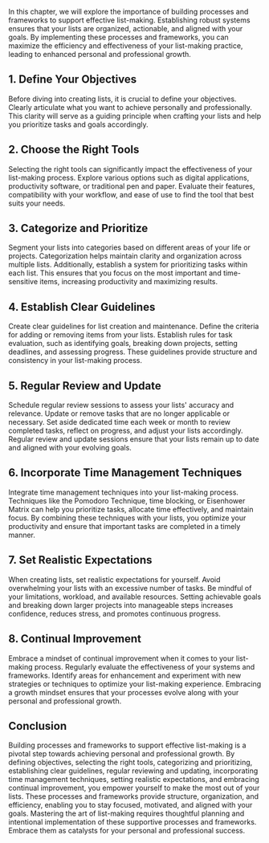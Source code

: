 
In this chapter, we will explore the importance of building processes and frameworks to support effective list-making. Establishing robust systems ensures that your lists are organized, actionable, and aligned with your goals. By implementing these processes and frameworks, you can maximize the efficiency and effectiveness of your list-making practice, leading to enhanced personal and professional growth.

**1. Define Your Objectives**
-----------------------------

Before diving into creating lists, it is crucial to define your objectives. Clearly articulate what you want to achieve personally and professionally. This clarity will serve as a guiding principle when crafting your lists and help you prioritize tasks and goals accordingly.

**2. Choose the Right Tools**
-----------------------------

Selecting the right tools can significantly impact the effectiveness of your list-making process. Explore various options such as digital applications, productivity software, or traditional pen and paper. Evaluate their features, compatibility with your workflow, and ease of use to find the tool that best suits your needs.

**3. Categorize and Prioritize**
--------------------------------

Segment your lists into categories based on different areas of your life or projects. Categorization helps maintain clarity and organization across multiple lists. Additionally, establish a system for prioritizing tasks within each list. This ensures that you focus on the most important and time-sensitive items, increasing productivity and maximizing results.

**4. Establish Clear Guidelines**
---------------------------------

Create clear guidelines for list creation and maintenance. Define the criteria for adding or removing items from your lists. Establish rules for task evaluation, such as identifying goals, breaking down projects, setting deadlines, and assessing progress. These guidelines provide structure and consistency in your list-making process.

**5. Regular Review and Update**
--------------------------------

Schedule regular review sessions to assess your lists' accuracy and relevance. Update or remove tasks that are no longer applicable or necessary. Set aside dedicated time each week or month to review completed tasks, reflect on progress, and adjust your lists accordingly. Regular review and update sessions ensure that your lists remain up to date and aligned with your evolving goals.

**6. Incorporate Time Management Techniques**
---------------------------------------------

Integrate time management techniques into your list-making process. Techniques like the Pomodoro Technique, time blocking, or Eisenhower Matrix can help you prioritize tasks, allocate time effectively, and maintain focus. By combining these techniques with your lists, you optimize your productivity and ensure that important tasks are completed in a timely manner.

**7. Set Realistic Expectations**
---------------------------------

When creating lists, set realistic expectations for yourself. Avoid overwhelming your lists with an excessive number of tasks. Be mindful of your limitations, workload, and available resources. Setting achievable goals and breaking down larger projects into manageable steps increases confidence, reduces stress, and promotes continuous progress.

**8. Continual Improvement**
----------------------------

Embrace a mindset of continual improvement when it comes to your list-making process. Regularly evaluate the effectiveness of your systems and frameworks. Identify areas for enhancement and experiment with new strategies or techniques to optimize your list-making experience. Embracing a growth mindset ensures that your processes evolve along with your personal and professional growth.

**Conclusion**
--------------

Building processes and frameworks to support effective list-making is a pivotal step towards achieving personal and professional growth. By defining objectives, selecting the right tools, categorizing and prioritizing, establishing clear guidelines, regular reviewing and updating, incorporating time management techniques, setting realistic expectations, and embracing continual improvement, you empower yourself to make the most out of your lists. These processes and frameworks provide structure, organization, and efficiency, enabling you to stay focused, motivated, and aligned with your goals. Mastering the art of list-making requires thoughtful planning and intentional implementation of these supportive processes and frameworks. Embrace them as catalysts for your personal and professional success.
